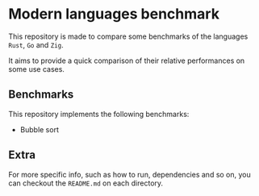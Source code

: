 # Modern languages benchmark

This repository is made to compare some benchmarks of the languages `Rust`, `Go` and `Zig`.

It aims to provide a quick comparison of their relative performances on some use cases.


## Benchmarks

This repository implements the following benchmarks:

* Bubble sort


## Extra

For more specific info, such as how to run, dependencies and so on, you can checkout the `README.md` on each directory.
